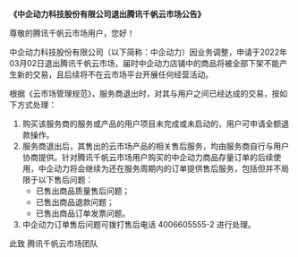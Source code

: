 **《中企动力科技股份有限公司退出腾讯千帆云市场公告》**

尊敬的腾讯千帆云市场用户，您好！ 

中企动力科技股份有限公司（以下简称：中企动力）因业务调整，申请于2022年03月02日退出腾讯千帆云市场，届时中企动力店铺中的商品将被全部下架不能产生新的交易，且后续将不在云市场平台开展任何经营活动。

根据《云市场管理规范》，服务商退出时，对其与用户之间已经达成的交易，按如下方式处理：
1. 购买该服务商的服务或产品的用户项目未完成或未启动的，用户可申请全额退款操作。
2. 服务商退出后，其售出的云市场产品的相关售后服务，均由服务商自行与用户协商提供。针对腾讯千帆云市场用户购买的中企动力商品存量订单的后续使用，中企动力将会继续为还在服务周期内的订单提供售后服务，包括但并不局限于以下售后问题：
	- 已售出商品质量售后问题；
	- 已售出商品退款问题；
	- 已售出商品订单发票问题。
3. 中企动力订单售后问题可拨打售后电话 4006605555-2 进行处理。

此致 
腾讯千帆云市场团队
